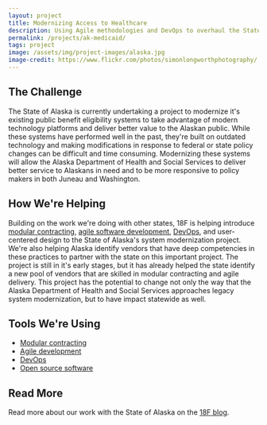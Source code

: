 ```yaml
---
layout: project
title: Modernizing Access to Healthcare
description: Using Agile methodologies and DevOps to overhaul the State of Alaska's Medicaid system.
permalink: /projects/ak-medicaid/
tags: project
image: /assets/img/project-images/alaska.jpg
image-credit: https://www.flickr.com/photos/simonlongworthphotography/
---
```

## The Challenge

The State of Alaska is currently undertaking a project to modernize it's existing public benefit eligibility systems to take advantage of modern technology platforms and deliver better value to the Alaskan public. While these systems have performed well in the past, they're built on outdated technology and making modifications in response to federal or state policy changes can be difficult and time consuming. Modernizing these systems will allow the Alaska Department of Health and Social Services to deliver better service to Alaskans in need and to be more responsive to policy makers in both Juneau and Washington.

## How We're Helping

Building on the work we're doing with other states, 18F is helping introduce [modular contracting](/modular-procurement/), [agile software development](/agile-development/), [DevOps](/devops/), and user-centered design to the State of Alaska's system modernization project. We're also helping Alaska identify vendors that have deep competencies in these practices to partner with the state on this important project. The project is still in it's early stages, but it has already helped the state identify a new pool of vendors that are skilled in modular contracting and agile delivery. This project has the potential to change not only the way that the Alaska Department of Health and Social Services approaches legacy system modernization, but to have impact statewide as well.

## Tools We're Using
* [Modular contracting](/modular-procurement/)
* [Agile development](/agile-development/)
* [DevOps](/devops/)
* [Open source software](/open-source/)

## Read More

Read more about our work with the State of Alaska on the [18F blog](https://18f.gsa.gov/2017/09/12/how-alaska-is-using-transparency/).
